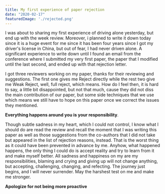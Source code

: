 ```yaml
---
title: My first experience of paper rejection
date: "2020-02-17"
featuredImage: './rejected.png'
---
```


I was about to sharing my first experience of driving alone yesterday, but end up with the week review. Moreover, i planned to write it down today since it is a huge event for me since it has been four years since I got my driver's license in China, but out of fear, I had never driven alone. A significant experience to write down until I found an email from the conference where I submitted my very first paper, the paper that I modified until the last second, and ended up with that rejection letter. 

I got three reviewers working on my paper, thanks for their reviewing and suggestions. The first one gives me Reject directly while the rest two give me Weak Reject, well, full reject, which means. How do I feel then, it is hard to say, a little bit disappointed, but not that much, cause they did not diss the main contribution of our paper, but some side techniques that we use which means we still have to hope on this paper once we correct the issues they mentioned.

**Everything happens around you is your responsibility**.

Though subtle sadness in my heart, which I could not control, I know what I should do are read the review and recall the moment that I was writing this paper as well as those suggestions from the co-authors that I did not take but appeared in the list of rejection reasons, instead. That is the worst thing as it could have been prevented in advance by me. Anyhow, what happened happens, the only thing I could do is accept reality and try to learn from it and make myself better. All sadness and happiness on my are my responsibilities, blaming and crying and giving up will not change anything, but accepting, challenging, changing, and refecting. The journey just begins, and I will never surrender. May the harshest test on me and make me stronger.

**Apologize for not being more proactive**

